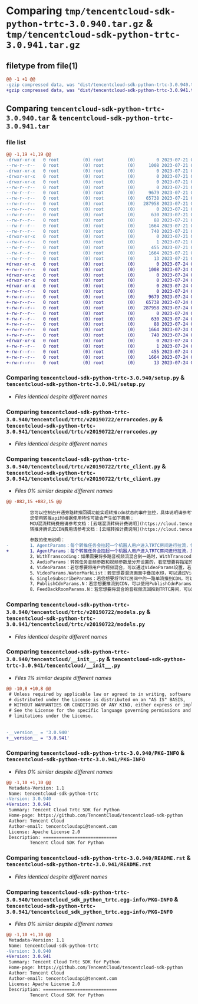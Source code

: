 # Comparing `tmp/tencentcloud-sdk-python-trtc-3.0.940.tar.gz` & `tmp/tencentcloud-sdk-python-trtc-3.0.941.tar.gz`

## filetype from file(1)

```diff
@@ -1 +1 @@
-gzip compressed data, was "dist/tencentcloud-sdk-python-trtc-3.0.940.tar", last modified: Fri Jul 21 00:52:40 2023, max compression
+gzip compressed data, was "dist/tencentcloud-sdk-python-trtc-3.0.941.tar", last modified: Mon Jul 24 00:47:07 2023, max compression
```

## Comparing `tencentcloud-sdk-python-trtc-3.0.940.tar` & `tencentcloud-sdk-python-trtc-3.0.941.tar`

### file list

```diff
@@ -1,19 +1,19 @@
-drwxr-xr-x   0 root         (0) root         (0)        0 2023-07-21 00:52:40.000000 tencentcloud-sdk-python-trtc-3.0.940/
--rw-r--r--   0 root         (0) root         (0)     1008 2023-07-21 00:52:40.000000 tencentcloud-sdk-python-trtc-3.0.940/setup.py
-drwxr-xr-x   0 root         (0) root         (0)        0 2023-07-21 00:52:40.000000 tencentcloud-sdk-python-trtc-3.0.940/tencentcloud/
-drwxr-xr-x   0 root         (0) root         (0)        0 2023-07-21 00:52:40.000000 tencentcloud-sdk-python-trtc-3.0.940/tencentcloud/trtc/
-drwxr-xr-x   0 root         (0) root         (0)        0 2023-07-21 00:52:40.000000 tencentcloud-sdk-python-trtc-3.0.940/tencentcloud/trtc/v20190722/
--rw-r--r--   0 root         (0) root         (0)        0 2023-07-21 00:52:40.000000 tencentcloud-sdk-python-trtc-3.0.940/tencentcloud/trtc/v20190722/__init__.py
--rw-r--r--   0 root         (0) root         (0)     9679 2023-07-21 00:52:40.000000 tencentcloud-sdk-python-trtc-3.0.940/tencentcloud/trtc/v20190722/errorcodes.py
--rw-r--r--   0 root         (0) root         (0)    65738 2023-07-21 00:52:40.000000 tencentcloud-sdk-python-trtc-3.0.940/tencentcloud/trtc/v20190722/trtc_client.py
--rw-r--r--   0 root         (0) root         (0)   287958 2023-07-21 00:52:40.000000 tencentcloud-sdk-python-trtc-3.0.940/tencentcloud/trtc/v20190722/models.py
--rw-r--r--   0 root         (0) root         (0)        0 2023-07-21 00:52:40.000000 tencentcloud-sdk-python-trtc-3.0.940/tencentcloud/trtc/__init__.py
--rw-r--r--   0 root         (0) root         (0)      630 2023-07-21 00:52:40.000000 tencentcloud-sdk-python-trtc-3.0.940/tencentcloud/__init__.py
--rw-r--r--   0 root         (0) root         (0)       88 2023-07-21 00:52:40.000000 tencentcloud-sdk-python-trtc-3.0.940/setup.cfg
--rw-r--r--   0 root         (0) root         (0)     1664 2023-07-21 00:52:40.000000 tencentcloud-sdk-python-trtc-3.0.940/PKG-INFO
--rw-r--r--   0 root         (0) root         (0)      740 2023-07-21 00:52:40.000000 tencentcloud-sdk-python-trtc-3.0.940/README.rst
-drwxr-xr-x   0 root         (0) root         (0)        0 2023-07-21 00:52:40.000000 tencentcloud-sdk-python-trtc-3.0.940/tencentcloud_sdk_python_trtc.egg-info/
--rw-r--r--   0 root         (0) root         (0)        1 2023-07-21 00:52:40.000000 tencentcloud-sdk-python-trtc-3.0.940/tencentcloud_sdk_python_trtc.egg-info/dependency_links.txt
--rw-r--r--   0 root         (0) root         (0)      455 2023-07-21 00:52:40.000000 tencentcloud-sdk-python-trtc-3.0.940/tencentcloud_sdk_python_trtc.egg-info/SOURCES.txt
--rw-r--r--   0 root         (0) root         (0)     1664 2023-07-21 00:52:40.000000 tencentcloud-sdk-python-trtc-3.0.940/tencentcloud_sdk_python_trtc.egg-info/PKG-INFO
--rw-r--r--   0 root         (0) root         (0)       13 2023-07-21 00:52:40.000000 tencentcloud-sdk-python-trtc-3.0.940/tencentcloud_sdk_python_trtc.egg-info/top_level.txt
+drwxr-xr-x   0 root         (0) root         (0)        0 2023-07-24 00:47:07.000000 tencentcloud-sdk-python-trtc-3.0.941/
+-rw-r--r--   0 root         (0) root         (0)     1008 2023-07-24 00:47:07.000000 tencentcloud-sdk-python-trtc-3.0.941/setup.py
+drwxr-xr-x   0 root         (0) root         (0)        0 2023-07-24 00:47:07.000000 tencentcloud-sdk-python-trtc-3.0.941/tencentcloud/
+drwxr-xr-x   0 root         (0) root         (0)        0 2023-07-24 00:47:07.000000 tencentcloud-sdk-python-trtc-3.0.941/tencentcloud/trtc/
+drwxr-xr-x   0 root         (0) root         (0)        0 2023-07-24 00:47:07.000000 tencentcloud-sdk-python-trtc-3.0.941/tencentcloud/trtc/v20190722/
+-rw-r--r--   0 root         (0) root         (0)        0 2023-07-24 00:47:07.000000 tencentcloud-sdk-python-trtc-3.0.941/tencentcloud/trtc/v20190722/__init__.py
+-rw-r--r--   0 root         (0) root         (0)     9679 2023-07-24 00:47:07.000000 tencentcloud-sdk-python-trtc-3.0.941/tencentcloud/trtc/v20190722/errorcodes.py
+-rw-r--r--   0 root         (0) root         (0)    65738 2023-07-24 00:47:07.000000 tencentcloud-sdk-python-trtc-3.0.941/tencentcloud/trtc/v20190722/trtc_client.py
+-rw-r--r--   0 root         (0) root         (0)   287958 2023-07-24 00:47:07.000000 tencentcloud-sdk-python-trtc-3.0.941/tencentcloud/trtc/v20190722/models.py
+-rw-r--r--   0 root         (0) root         (0)        0 2023-07-24 00:47:07.000000 tencentcloud-sdk-python-trtc-3.0.941/tencentcloud/trtc/__init__.py
+-rw-r--r--   0 root         (0) root         (0)      630 2023-07-24 00:47:07.000000 tencentcloud-sdk-python-trtc-3.0.941/tencentcloud/__init__.py
+-rw-r--r--   0 root         (0) root         (0)       88 2023-07-24 00:47:07.000000 tencentcloud-sdk-python-trtc-3.0.941/setup.cfg
+-rw-r--r--   0 root         (0) root         (0)     1664 2023-07-24 00:47:07.000000 tencentcloud-sdk-python-trtc-3.0.941/PKG-INFO
+-rw-r--r--   0 root         (0) root         (0)      740 2023-07-24 00:47:07.000000 tencentcloud-sdk-python-trtc-3.0.941/README.rst
+drwxr-xr-x   0 root         (0) root         (0)        0 2023-07-24 00:47:07.000000 tencentcloud-sdk-python-trtc-3.0.941/tencentcloud_sdk_python_trtc.egg-info/
+-rw-r--r--   0 root         (0) root         (0)        1 2023-07-24 00:47:07.000000 tencentcloud-sdk-python-trtc-3.0.941/tencentcloud_sdk_python_trtc.egg-info/dependency_links.txt
+-rw-r--r--   0 root         (0) root         (0)      455 2023-07-24 00:47:07.000000 tencentcloud-sdk-python-trtc-3.0.941/tencentcloud_sdk_python_trtc.egg-info/SOURCES.txt
+-rw-r--r--   0 root         (0) root         (0)     1664 2023-07-24 00:47:07.000000 tencentcloud-sdk-python-trtc-3.0.941/tencentcloud_sdk_python_trtc.egg-info/PKG-INFO
+-rw-r--r--   0 root         (0) root         (0)       13 2023-07-24 00:47:07.000000 tencentcloud-sdk-python-trtc-3.0.941/tencentcloud_sdk_python_trtc.egg-info/top_level.txt
```

### Comparing `tencentcloud-sdk-python-trtc-3.0.940/setup.py` & `tencentcloud-sdk-python-trtc-3.0.941/setup.py`

 * *Files identical despite different names*

### Comparing `tencentcloud-sdk-python-trtc-3.0.940/tencentcloud/trtc/v20190722/errorcodes.py` & `tencentcloud-sdk-python-trtc-3.0.941/tencentcloud/trtc/v20190722/errorcodes.py`

 * *Files identical despite different names*

### Comparing `tencentcloud-sdk-python-trtc-3.0.940/tencentcloud/trtc/v20190722/trtc_client.py` & `tencentcloud-sdk-python-trtc-3.0.941/tencentcloud/trtc/v20190722/trtc_client.py`

 * *Files 0% similar despite different names*

```diff
@@ -882,15 +882,15 @@
 
         您可以控制台开通旁路转推回调功能实现转推cdn状态的事件监控，具体说明请参考官网文档：[旁路转推回调说明](https://cloud.tencent.com/document/product/647/88552)
         您使用转推api时根据使用特性可能会产生如下费用：
         MCU混流转码费用请参考文档：[云端混流转码计费说明](https://cloud.tencent.com/document/product/647/49446)
         转推非腾讯云CDN费用请参考文档：[云端转推计费说明](https://cloud.tencent.com/document/product/647/82155)
 
         参数的使用说明：
-        1、AgentParams：每个转推任务会拉起一个机器人用户进入TRTC房间进行拉流，你需要通过AgentParams.UserId参数进行设置，这个机器人id不能和房间中的普通用户id冲突，否则会导致转推任务由于机器人用户被踢出TRTC房间而异常结束，您可以通过增加特殊前缀的方式规避。您可以通过设置AgentParams.MaxIdleTime控制转推任务的自动结束，当设置此参数时，所有参与混流转推的主播持续离开TRTC房间超过MaxIdleTime的时长，自动停止转推任务。注意：参与混流转推的主播仅是停止音视频上行，转推任务不会自动停止。
+        1、AgentParams：每个转推任务会拉起一个机器人用户进入TRTC房间进行拉流，您需要通过AgentParams.UserId参数进行设置，这个机器人id不能和房间中的普通用户id冲突，否则会导致转推任务由于机器人用户被踢出TRTC房间而异常结束，您可以通过增加特殊前缀的方式规避。您可以通过设置AgentParams.MaxIdleTime控制转推任务的自动结束，当设置此参数时，所有参与混流转推的主播持续离开TRTC房间超过MaxIdleTime的时长，自动停止转推任务。注意：参与混流转推的主播仅是停止音视频上行，转推任务不会自动停止。
         2、WithTranscoding：如果需要将多路音视频流混合到一路时，WithTranscoding必须设置为1。
         3、AudioParams：转推任务音频参数和视频参数是分开设置的，若您想要将指定的用户音频进行混音时，需要明确设置AudioParams.SubscribeAudioList。若您不设置AudioParams.SubscribeAudioList，混音引擎会自动将TRTC房间中所有用户的音频混合。若您想要混合TRTC房间除指定用户之外的所有用户的声音，可以通过AudioParams.UnSubscribeAudioList设置音频黑名单列表。
         4、VideoParams：若您想要将用户的视频混合，可以通过VideoParams设置，若只想要混纯音频，则不用设置VideoParams参数。您可以通过VideoParams.LayoutParams.MixLayoutMode设置画面的布局模式，包括：动态布局（1：悬浮布局（默认），2：屏幕分享布局，3：九宫格布局）和自定义布局。动态布局模式由排版引擎按照固定的布局自动混合，不需要设置VideoParams.LayoutParams.MixLayoutList。当使用悬浮布局和屏幕分享布局时，您可以通过设置VideoParams.LayoutParams.MaxVideoUser参数指定大画面用户。自定义布局模式提供给您自主布局画面的能力，可以通过VideoParams.LayoutParams.MixLayoutList参数指定每个用户所在的布局位置。在每个布局参数中，您可以通过用户媒体流参数（UserMediaStream）指定这个布局位置为指定的用户预留，也可以不设置UserMediaStream，由排版引擎按照用户进入TRTC房间的顺序自动填充，另外您也可以设置每个布局位置的渲染方式（RenderMode）和裁剪方式（CustomCrop）。
         5、VideoParams.WaterMarkList：若您想要混流画面中叠加水印，可以通过VideoParams.WaterMarkList参数设置，支持图片水印和文字水印，支持透明通道。
         6、SingleSubscribeParams：若您想要将TRTC房间中的一路单流推到CDN，可以使用SingleSubscribeParams参数设置，此时需要将WithTranscoding参数设置为0。
         7、PublishCdnParams.N：若您想要推流到CDN，可以使用PublishCdnParams.N参数设置，支持最多同时推流到10个CDN地址。若转推地址是腾讯云CDN时，请将IsTencentCdn明确设置为1；若您有转推非腾讯云CDN的需求时，请联系腾讯云技术支持开通，转推非腾讯云会产生转推费用，费用说明请参考官网文档：[云端转推计费说明](https://cloud.tencent.com/document/product/647/82155)。
         8、FeedBackRoomParams.N：若您想要将混合的音视频流回推到TRTC房间，可以使用FeedBackRoomParams.N参数设置，支持最多同时推10路流回TRTC房间。您需要指定回推的TRTC房间号和机器人ID（UserId），机器人ID不能与普通用户ID冲突，否则会导致转推任务由于机器人用户被踢出TRTC房间而异常结束，您可以通过增加特殊前缀的方式规避。
```

### Comparing `tencentcloud-sdk-python-trtc-3.0.940/tencentcloud/trtc/v20190722/models.py` & `tencentcloud-sdk-python-trtc-3.0.941/tencentcloud/trtc/v20190722/models.py`

 * *Files identical despite different names*

### Comparing `tencentcloud-sdk-python-trtc-3.0.940/tencentcloud/__init__.py` & `tencentcloud-sdk-python-trtc-3.0.941/tencentcloud/__init__.py`

 * *Files 1% similar despite different names*

```diff
@@ -10,8 +10,8 @@
 # Unless required by applicable law or agreed to in writing, software
 # distributed under the License is distributed on an "AS IS" BASIS,
 # WITHOUT WARRANTIES OR CONDITIONS OF ANY KIND, either express or implied.
 # See the License for the specific language governing permissions and
 # limitations under the License.
 
 
-__version__ = '3.0.940'
+__version__ = '3.0.941'
```

### Comparing `tencentcloud-sdk-python-trtc-3.0.940/PKG-INFO` & `tencentcloud-sdk-python-trtc-3.0.941/PKG-INFO`

 * *Files 0% similar despite different names*

```diff
@@ -1,10 +1,10 @@
 Metadata-Version: 1.1
 Name: tencentcloud-sdk-python-trtc
-Version: 3.0.940
+Version: 3.0.941
 Summary: Tencent Cloud Trtc SDK for Python
 Home-page: https://github.com/TencentCloud/tencentcloud-sdk-python
 Author: Tencent Cloud
 Author-email: tencentcloudapi@tencent.com
 License: Apache License 2.0
 Description: ============================
         Tencent Cloud SDK for Python
```

### Comparing `tencentcloud-sdk-python-trtc-3.0.940/README.rst` & `tencentcloud-sdk-python-trtc-3.0.941/README.rst`

 * *Files identical despite different names*

### Comparing `tencentcloud-sdk-python-trtc-3.0.940/tencentcloud_sdk_python_trtc.egg-info/PKG-INFO` & `tencentcloud-sdk-python-trtc-3.0.941/tencentcloud_sdk_python_trtc.egg-info/PKG-INFO`

 * *Files 0% similar despite different names*

```diff
@@ -1,10 +1,10 @@
 Metadata-Version: 1.1
 Name: tencentcloud-sdk-python-trtc
-Version: 3.0.940
+Version: 3.0.941
 Summary: Tencent Cloud Trtc SDK for Python
 Home-page: https://github.com/TencentCloud/tencentcloud-sdk-python
 Author: Tencent Cloud
 Author-email: tencentcloudapi@tencent.com
 License: Apache License 2.0
 Description: ============================
         Tencent Cloud SDK for Python
```

